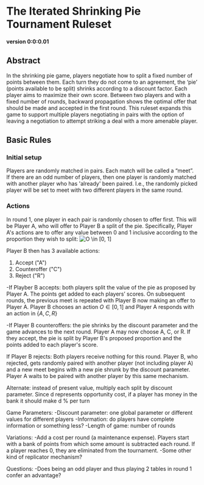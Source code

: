 # The Iterated Shrinking Pie Tournament Ruleset
#### version 0:0:0.01

## Abstract

In the shrinking pie game, players negotiate how to split a fixed number of points between them. Each turn they do not come to an agreement, the ‘pie’ (points available to be split) shrinks according to a discount factor. Each player aims to maximize their own score. Between two players and with a fixed number of rounds, backward propagation shows the optimal offer that should be made and accepted in the first round. This ruleset expands this game to support multiple players negotiating in pairs with the option of leaving a negotiation to attempt striking a deal with a more amenable player.

## Basic Rules


### Initial setup


Players are randomly matched in pairs. Each match will be called a “meet”. If there are an odd number of players, then one player is randomly matched with another player who has 'already' been paired. I.e., the randomly picked player will be set to meet with two different players in the same round.


### Actions
In round 1, one player in each pair is randomly chosen to offer first. This will be Player A, who will offer to Player B a split of the pie. Specifically, Player A's actions are to offer any value between 0 and 1 inclusive according to the proportion they wish to split:
![O \in \[0, 1\]](https://render.githubusercontent.com/render/math?math=O%20%5Cin%20%5B0%2C%201%5D)

Player B then has 3 available actions:
1. Accept ("A")
2. Counteroffer ("C")
3. Reject ("R")

-If Playber B accepts: both players split the value of the pie as proposed by Player A. The points get added to each players’ scores. On subsequent rounds, the previous meet is repeated with Player B now making an offer to Player A. Player B chooses an action $O \in [0, 1]$ and Player A responds with an action in $\{A, C, R\}$

-If Player B counteroffers: the pie shrinks by the discount parameter and the game advances to the next round. Player A may now choose A, C, or R. If they accept, the pie is split by Player B's proposed proportion and the points added to each player's score.

If Player B rejects: Both players receive nothing for this round. Player B, who rejected, gets randomly paired with another player (not including player A) and a new meet begins with a new pie shrunk by the discount parameter. Player A waits to be paired with another player by this same mechanism.

Alternate: instead of present value, multiply each split by discount parameter. Since d represents opportunity cost, if a player has money in the bank it should make d % per turn

Game Parameters:
-Discount parameter: one global parameter or different values for different players
-Information: do players have complete information or something less?
-Length of game: number of rounds

Variations:
-Add a cost per round (a maintenance expense). Players start with a bank of points from which some amount is subtracted each round. If a player reaches 0, they are eliminated from the tournament.
-Some other kind of replicator mechanism?

Questions:
-Does being an odd player and thus playing 2 tables in round 1 confer an advantage?
